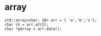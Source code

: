 # array

```
std::array<char, 10> arr = { 'a','b','c'};
char ch = arr.at(2);
char *pArray = arr.data();
```
